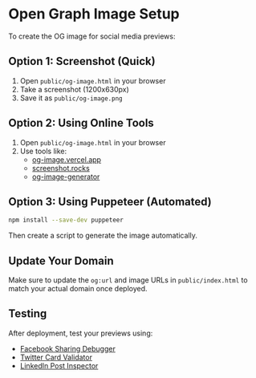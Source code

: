 # Open Graph Image Setup

To create the OG image for social media previews:

## Option 1: Screenshot (Quick)
1. Open `public/og-image.html` in your browser
2. Take a screenshot (1200x630px)
3. Save it as `public/og-image.png`

## Option 2: Using Online Tools
1. Open `public/og-image.html` in your browser
2. Use tools like:
   - [og-image.vercel.app](https://og-image.vercel.app/)
   - [screenshot.rocks](https://screenshot.rocks/)
   - [og-image-generator](https://www.opengraph.xyz/)

## Option 3: Using Puppeteer (Automated)
```bash
npm install --save-dev puppeteer
```

Then create a script to generate the image automatically.

## Update Your Domain
Make sure to update the `og:url` and image URLs in `public/index.html` to match your actual domain once deployed.

## Testing
After deployment, test your previews using:
- [Facebook Sharing Debugger](https://developers.facebook.com/tools/debug/)
- [Twitter Card Validator](https://cards-dev.twitter.com/validator)
- [LinkedIn Post Inspector](https://www.linkedin.com/post-inspector/)

